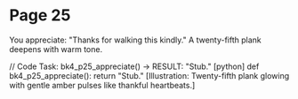 # Page 25

You appreciate: "Thanks for walking this kindly."
A twenty-fifth plank deepens with warm tone.

// Code Task: bk4_p25_appreciate() → RESULT: "Stub."
[python]
def bk4_p25_appreciate():
    return "Stub."
[Illustration: Twenty-fifth plank glowing with gentle amber pulses like thankful heartbeats.]
